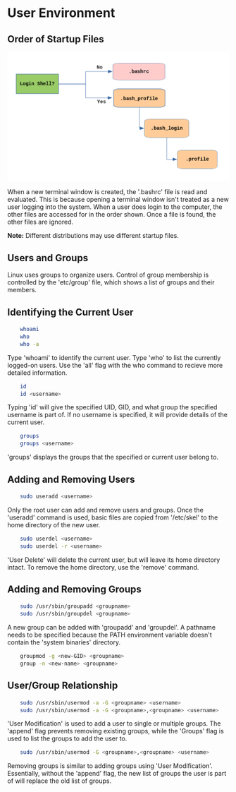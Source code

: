 # User Environment

## Order of Startup Files

![Image of Startup File Importance](bashinit.png)

When a new terminal window is created, the '.bashrc' file is read and evaluated. This is because opening a terminal window isn't treated as a new user logging into the system. When a user does login to the computer, the other files are accessed for in the order shown. Once a file is found, the other files are ignored. 

**Note:** Different distributions may use different startup files.

## Users and Groups

Linux uses groups to organize users. Control of group membership is controlled by the 'etc/group' file, which shows a list of groups and their members.

## Identifying the Current User

```bash
    whoami
    who
    who -a
```

Type 'whoami' to identify the current user. Type 'who' to list the currently logged-on users. Use the 'all' flag with the who command to recieve more detailed information.

```bash
    id
    id <username>
```

Typing 'id' will give the specified UID, GID, and what group the specified username is part of. If no username is specified, it will provide details of the current user.

```bash
    groups 
    groups <username>
```

'groups' displays the groups that the specified or current user belong to.

## Adding and Removing Users

```bash
    sudo useradd <username>
```

Only the root user can add and remove users and groups. Once the 'useradd' command is used, basic files are copied from '/etc/skel' to the home directory of the new user.

```bash
    sudo userdel <username>
    sudo userdel -r <username>
```

'User Delete' will delete the current user, but will leave its home directory intact. To remove the home directory, use the 'remove' command.

## Adding and Removing Groups

```bash
    sudo /usr/sbin/groupadd <groupname>
    sudo /usr/sbin/groupdel <groupname>
```

A new group can be added with 'groupadd' and 'groupdel'. A pathname needs to be specified because the PATH environment variable doesn't contain the 'system binaries' directory.

```bash
    groupmod -g <new-GID> <groupname>
    group -n <new-name> <groupname>
```

## User/Group Relationship

```bash
    sudo /usr/sbin/usermod -a -G <groupname> <username>
    sudo /usr/sbin/usermod -a -G <groupname>,<groupname> <username>
```

'User Modification' is used to add a user to single or multiple groups. The 'append' flag prevents removing existing groups, while the 'Groups' flag is used to list the groups to add the user to.

```bash
    sudo /usr/sbin/usermod -G <groupname>,<groupname> <username>
```

Removing groups is similar to adding groups using 'User Modification'. Essentially, without the 'append' flag, the new list of groups the user is part of will replace the old list of groups.